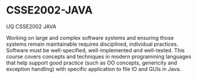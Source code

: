 # CSSE2002-JAVA
UQ CSSE2002 JAVA

Working on large and complex software systems and ensuring those systems remain maintainable requires disciplined, individual practices. Software must be well-specified, well-implemented and well-tested. This course covers concepts and techniques in modern programming languages that help support good practice (such as OO concepts, genericity and exception handling) with specific application to file IO and GUIs in Java.
